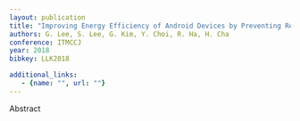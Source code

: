 ```yaml
---
layout: publication
title: "Improving Energy Efficiency of Android Devices by Preventing Redundant Frame Generation"
authors: G. Lee, S. Lee, G. Kim, Y. Choi, R. Ha, H. Cha
conference: ITMCCJ
year: 2018
bibkey: LLK2018

additional_links:
   - {name: "", url: ""}
---
```

Abstract
